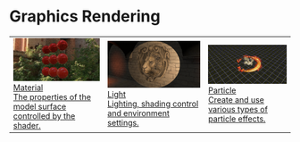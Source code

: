 # Graphics Rendering

||||
|:-|:-|:-|
|[![image](material.png)<br>Material<br>The properties of the model surface controlled by the shader.](../material-system/overview.md)|[![image](light.png)<br>Light<br>Lighting, shading control and environment settings.](./light.md)|[![image](particle.gif)<br>Particle<br>Create and use various types of particle effects.](../particle-system/overview.md)
